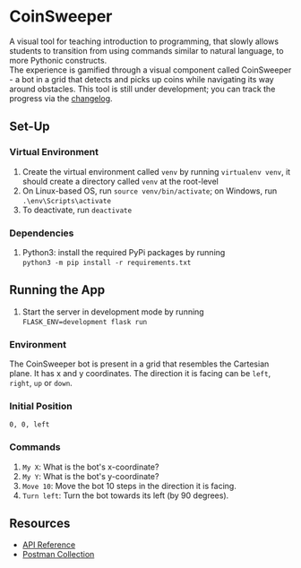 # CoinSweeper
A visual tool for teaching introduction to programming, that slowly allows students to transition from using commands similar to natural language, to more Pythonic constructs.   
The experience is gamified through a visual component called CoinSweeper - a bot in a grid that detects and picks up coins while navigating its way around obstacles.
This tool is still under development; you can track the progress via the [changelog](https://github.com/vaani98/coinsweeper/blob/flask-branch/changelog.md).

## Set-Up
### Virtual Environment
1. Create the virtual environment called `venv` by running `virtualenv venv`, it should create a directory called `venv` at the root-level
1. On Linux-based OS, run `source venv/bin/activate`; on Windows, run `.\env\Scripts\activate`
2. To deactivate, run `deactivate`
### Dependencies
1. Python3: install the required PyPi packages by running  
 `python3 -m pip install -r requirements.txt`

## Running the App
1. Start the server in development mode by running  
`FLASK_ENV=development flask run`

### Environment
The CoinSweeper bot is present in a grid that resembles the Cartesian plane. It has x and y coordinates. The direction it is facing can be `left`, `right`, `up` or `down`.

### Initial Position
`0, 0, left`

### Commands
1. `My X`: What is the bot's x-coordinate?
2. `My Y`: What is the bot's y-coordinate?
3. `Move 10`: Move the bot 10 steps in the direction it is facing.
4. `Turn left`: Turn the bot towards its left (by 90 degrees).

## Resources
* [API Reference](https://www.notion.so/API-Documentation-CoinSweeper-v1-a56d56379e8b4adb9fd00a5b9564e371)
* [Postman Collection](https://www.getpostman.com/collections/56feaa2f2b576456562a)
